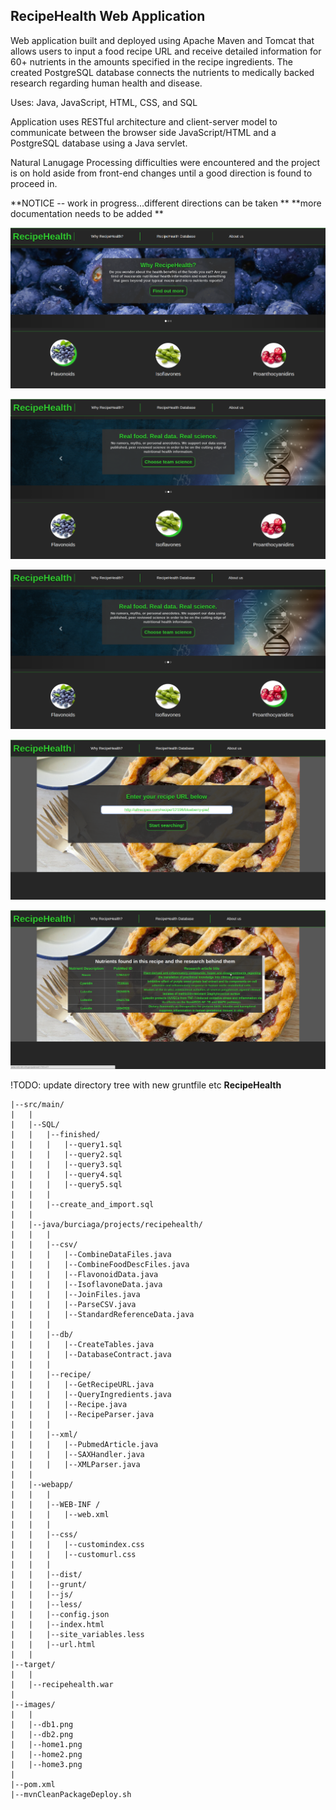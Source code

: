 ## RecipeHealth Web Application

Web application built and deployed using Apache Maven and Tomcat that allows users to input a food recipe URL and receive detailed information for 60+ nutrients in the amounts specified in the recipe ingredients. The created PostgreSQL database connects the nutrients to medically backed research regarding human health and disease.

Uses: Java, JavaScript, HTML, CSS, and SQL 

Application uses RESTful architecture and client-server model to communicate between the browser side JavaScript/HTML and a PostgreSQL database using a Java servlet.

Natural Lanugage Processing difficulties were encountered and the project is on hold aside from front-end changes until a good direction is found to proceed in. 

**NOTICE -- work in progress...different directions can be taken **
**more documentation needs to be added **

![Image could not be loaded](images/home1.png "RecipeHealth_Home")


![Image could not be loaded](images/home2.png "RecipeHealth_Home")


![Image could not be loaded](images/home3.png "RecipeHealth_Home")


![Image could not be loaded](images/db1.png "RecipeHealth_Search")


![Image could not be loaded](images/db2.png "RecipeHealth_Search")

!TODO: update directory tree with new gruntfile etc
**RecipeHealth**

	|--src/main/
	|	|
	|	|--SQL/
	|	|	|--finished/
	|	|	|	|--query1.sql
	|	|	|	|--query2.sql
	|	|	|	|--query3.sql
	|	|	|	|--query4.sql
	|	|	|	|--query5.sql
	|	|	|
	|	|	|--create_and_import.sql
	|	|
	|	|--java/burciaga/projects/recipehealth/
	|	|	|
	|	|	|--csv/
	|	|	|	|--CombineDataFiles.java
	|	|	|	|--CombineFoodDescFiles.java
	|	|	|	|--FlavonoidData.java
	|	|	|	|--IsoflavoneData.java
	|	|	|	|--JoinFiles.java
	|	|	|	|--ParseCSV.java
	|	|	|	|--StandardReferenceData.java
	|	|	|
	|	|	|--db/
	|	|	|	|--CreateTables.java
	|	|	|	|--DatabaseContract.java
	|	|	|
	|	|	|--recipe/
	|	|	|	|--GetRecipeURL.java
	|	|	|	|--QueryIngredients.java
	|	|	|	|--Recipe.java
	|	|	|	|--RecipeParser.java
	|	|	|
	|	|	|--xml/
	|	|	|	|--PubmedArticle.java
	|	|	|	|--SAXHandler.java
	|	|	|	|--XMLParser.java
	|	|	
	|	|--webapp/
	|	|	|
	|	|	|--WEB-INF /
	|	|	|	|--web.xml
	|	|	|
	|	|	|--css/
	|	|	|	|--customindex.css
	|	|	|	|--customurl.css
	|	|	|
	|	|	|--dist/
	|	|	|--grunt/
	|	|	|--js/
	|	|	|--less/
	|	|	|--config.json
	|	|	|--index.html
	|	|	|--site_variables.less
	|	|	|--url.html
	|	|
	|--target/
	|	|
	|	|--recipehealth.war
	|
	|--images/
	|	|
	|	|--db1.png
	|	|--db2.png
	|	|--home1.png
	|	|--home2.png
	|	|--home3.png
	|
	|--pom.xml
	|--mvnCleanPackageDeploy.sh

